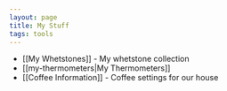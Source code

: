 ```yaml
---
layout: page
title: My Stuff
tags: tools
---
```

- [[My Whetstones]] - My whetstone collection
- [[my-thermometers|My Thermometers]]
- [[Coffee Information]] - Coffee settings for our house
